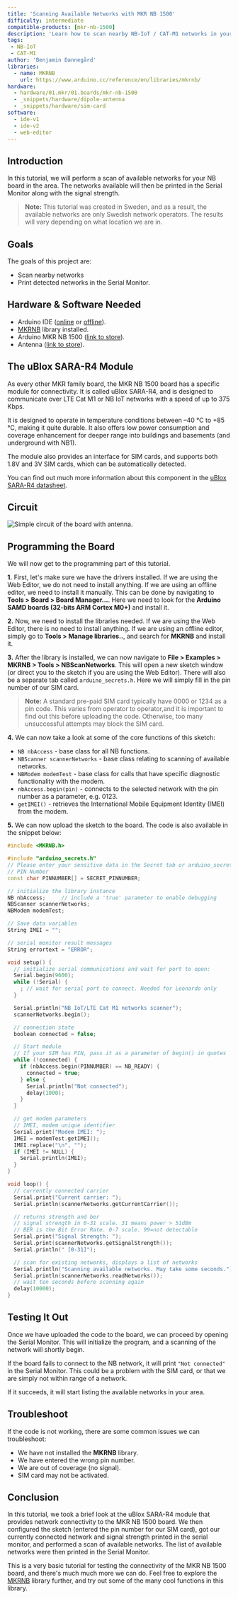 ```yaml
---
title: 'Scanning Available Networks with MKR NB 1500'
difficulty: intermediate
compatible-products: [mkr-nb-1500]
description: 'Learn how to scan nearby NB-IoT / CAT-M1 networks in your area, and print them out in the Serial Monitor.'
tags:
 - NB-IoT
 - CAT-M1
author: 'Benjamin Dannegård'
libraries:
  - name: MKRNB
    url: https://www.arduino.cc/reference/en/libraries/mkrnb/
hardware:
  - hardware/01.mkr/01.boards/mkr-nb-1500
  - _snippets/hardware/dipole-antenna
  - _snippets/hardware/sim-card
software:
  - ide-v1
  - ide-v2
  - web-editor
---
```



## Introduction

In this tutorial, we will perform a scan of available networks for your NB board in the area. The networks available will then be printed in the Serial Monitor along with the signal strength.

>**Note:** This tutorial was created in Sweden, and as a result, the available networks are only Swedish network operators. The results will vary depending on what location we are in.

## Goals

The goals of this project are:

- Scan nearby networks
- Print detected networks in the Serial Monitor.

## Hardware & Software Needed

- Arduino IDE ([online](https://create.arduino.cc/) or [offline](https://www.arduino.cc/en/main/software)).
- [MKRNB](https://www.arduino.cc/en/Reference/MKRNB) library installed.
- Arduino MKR NB 1500 ([link to store](https://store.arduino.cc/arduino-mkr-nb-1500-1413)).
- Antenna ([link to store](https://store.arduino.cc/antenna)).

## The uBlox SARA-R4 Module

As every other MKR family board, the MKR NB 1500 board has a specific module for connectivity. It is called uBlox SARA-R4, and is designed to communicate over LTE Cat M1 or NB IoT networks with a speed of up to 375 Kbps.

It is designed to operate in temperature conditions between –40 °C to +85 °C, making it quite durable. It also offers low power consumption and coverage enhancement for deeper range into buildings and basements (and underground with NB1).

The module also provides an interface for SIM cards, and supports both 1.8V and 3V SIM cards, which can be automatically detected.

You can find out much more information about this component in the <a href="https://content.arduino.cc/assets/Arduino_SARA-R4_DataSheet_%28UBX-16024152%29.pdf" target="_blank">uBlox SARA-R4 datasheet</a>.

## Circuit

![Simple circuit of the board with antenna.](assets/MKRNB_T2_IMG01.png)

## Programming the Board

We will now get to the programming part of this tutorial.

**1.** First, let's make sure we have the drivers installed. If we are using the Web Editor, we do not need to install anything. If we are using an offline editor, we need to install it manually. This can be done by navigating to **Tools > Board > Board Manager...**. Here we need to look for the **Arduino SAMD boards (32-bits ARM Cortex M0+)** and install it.

**2.** Now, we need to install the libraries needed. If we are using the Web Editor, there is no need to install anything. If we are using an offline editor, simply go to **Tools > Manage libraries..**, and search for **MKRNB** and install it.

**3.** After the library is installed, we can now navigate to **File > Examples > MKRNB > Tools > NBScanNetworks**. This will open a new sketch window (or direct you to the sketch if you are using the Web Editor). There will also be a separate tab called `arduino_secrets.h`. Here we will simply fill in the pin number of our SIM card.

>**Note:** A standard pre-paid SIM card typically have 0000 or 1234 as a pin code. This varies from operator to operator,and it is important to find out this before uploading the code. Otherwise, too many unsuccessful attempts may block the SIM card.

**4.** We can now take a look at some of the core functions of this sketch:

- `NB nbAccess` - base class for all NB functions.
- `NBScanner scannerNetworks` - base class relating to scanning of available networks.
- `NBModem modemTest` - base class for calls that have specific diagnostic functionality with the modem.
- `nbAccess.begin(pin)` - connects to the selected network with the pin number as a parameter, e.g. 0123.
- `getIMEI()` - retrieves the International Mobile Equipment Identity (IMEI) from the modem.

**5.** We can now upload the sketch to the board. The code is also available in the snippet below:

```cpp
#include <MKRNB.h>

#include "arduino_secrets.h"
// Please enter your sensitive data in the Secret tab or arduino_secrets.h
// PIN Number
const char PINNUMBER[] = SECRET_PINNUMBER;

// initialize the library instance
NB nbAccess;     // include a 'true' parameter to enable debugging
NBScanner scannerNetworks;
NBModem modemTest;

// Save data variables
String IMEI = "";

// serial monitor result messages
String errortext = "ERROR";

void setup() {
  // initialize serial communications and wait for port to open:
  Serial.begin(9600);
  while (!Serial) {
    ; // wait for serial port to connect. Needed for Leonardo only
  }

  Serial.println("NB IoT/LTE Cat M1 networks scanner");
  scannerNetworks.begin();

  // connection state
  boolean connected = false;

  // Start module
  // If your SIM has PIN, pass it as a parameter of begin() in quotes
  while (!connected) {
    if (nbAccess.begin(PINNUMBER) == NB_READY) {
      connected = true;
    } else {
      Serial.println("Not connected");
      delay(1000);
    }
  }

  // get modem parameters
  // IMEI, modem unique identifier
  Serial.print("Modem IMEI: ");
  IMEI = modemTest.getIMEI();
  IMEI.replace("\n", "");
  if (IMEI != NULL) {
    Serial.println(IMEI);
  }
}

void loop() {
  // currently connected carrier
  Serial.print("Current carrier: ");
  Serial.println(scannerNetworks.getCurrentCarrier());

  // returns strength and ber
  // signal strength in 0-31 scale. 31 means power > 51dBm
  // BER is the Bit Error Rate. 0-7 scale. 99=not detectable
  Serial.print("Signal Strength: ");
  Serial.print(scannerNetworks.getSignalStrength());
  Serial.println(" [0-31]");

  // scan for existing networks, displays a list of networks
  Serial.println("Scanning available networks. May take some seconds.");
  Serial.println(scannerNetworks.readNetworks());
  // wait ten seconds before scanning again
  delay(10000);
}
```

## Testing It Out

Once we have uploaded the code to the board, we can proceed by opening the Serial Monitor. This will initialize the program, and a scanning of the network will shortly begin.

If the board fails to connect to the NB network, it will print `"Not connected"` in the Serial Monitor. This could be a problem with the SIM card, or that we are simply not within range of a network.

If it succeeds, it will start listing the available networks in your area.

## Troubleshoot

If the code is not working, there are some common issues we can troubleshoot:

- We have not installed the **MKRNB** library.
- We have entered the wrong pin number.
- We are out of coverage (no signal).
- SIM card may not be activated.

## Conclusion

In this tutorial, we took a brief look at the uBlox SARA-R4 module that provides network connectivity to the MKR NB 1500 board. We then configured the sketch (entered the pin number for our SIM card), got our currently connected network and signal strength printed in the serial monitor, and performed a scan of available networks. The list of available networks were then printed in the Serial Monitor.

This is a very basic tutorial for testing the connectivity of the MKR NB 1500 board, and there's much much more we can do. Feel free to explore the [MKRNB](https://www.arduino.cc/en/Reference/MKRNB) library further, and try out some of the many cool functions in this library.
